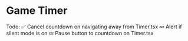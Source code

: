 # Game Timer
Todo:
✅ Cancel countdown on navigating away from Timer.tsx
💤 Alert if silent mode is on
💤 Pause button to countdown on Timer.tsx
